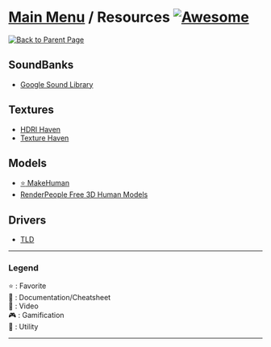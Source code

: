 # [Main Menu](README.md) / Resources [![Awesome](https://awesome.re/badge-flat.svg)](https://awesome.re)

[![Back to Parent Page](https://img.shields.io/badge/-Back_to_Parent_Page-blue?style=for-the-badge)](README.md)

## SoundBanks
- [Google Sound Library](https://developers.google.com/assistant/tools/sound-library/)

## Textures
- [HDRI Haven](https://hdrihaven.com/hdris/)
- [Texture Haven](https://texturehaven.com/textures/)

## Models
- [:star: MakeHuman](http://www.makehumancommunity.org/)
- [RenderPeople Free 3D Human Models](https://renderpeople.com/free-3d-people/)

## Drivers
- [TLD](https://www.touslesdrivers.com/index.php?v_page=29)

---

### Legend
:star: : Favorite\
:book: : Documentation/Cheatsheet\
:movie_camera: : Video\
:video_game: : Gamification\
:wrench: : Utility

---
